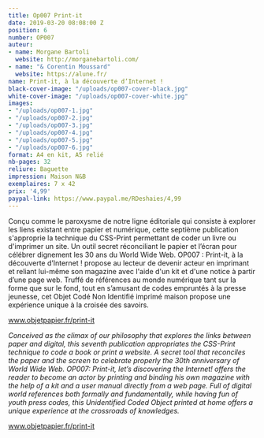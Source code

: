 ```yaml
---
title: Op007 Print-it
date: 2019-03-20 08:08:00 Z
position: 6
number: OP007
auteur:
- name: Morgane Bartoli
  website: http://morganebartoli.com/
- name: "& Corentin Moussard"
  website: https://alune.fr/
name: Print-it, à la découverte d’Internet !
black-cover-image: "/uploads/op007-cover-black.jpg"
white-cover-image: "/uploads/op007-cover-white.jpg"
images:
- "/uploads/op007-1.jpg"
- "/uploads/op007-2.jpg"
- "/uploads/op007-3.jpg"
- "/uploads/op007-4.jpg"
- "/uploads/op007-5.jpg"
- "/uploads/op007-6.jpg"
format: A4 en kit, A5 relié
nb-pages: 32
reliure: Baguette
impression: Maison N&B
exemplaires: 7 x 42
prix: '4,99'
paypal-link: https://www.paypal.me/RDeshaies/4,99
---
```


Conçu comme le paroxysme de notre ligne éditoriale qui consiste à explorer les liens existant entre papier et numérique, cette septième publication s'approprie la technique du CSS-Print permettant de coder un livre ou d'imprimer un site. Un outil secret réconciliant le papier et l’écran pour célébrer dignement les 30 ans du World Wide Web.
OP007 : Print-it, à la découverte d’Internet ! propose au lecteur de devenir acteur en imprimant et reliant lui-même son magazine avec l'aide d'un kit et d'une notice à partir d’une page web.
Truffé de références au monde numérique tant sur la forme que sur le fond, tout en s’amusant de codes empruntés à la presse jeunesse, cet Objet Codé Non Identifié imprimé maison propose une expérience unique à la croisée des savoirs.

www.objetpapier.fr/print-it

*Conceived as the climax of our philosophy that explores the links between paper and digital, this seventh publication appropriates the CSS-Print technique to code a book or print a website. A secret tool that reconciles the paper and the screen to celebrate properly the 30th anniversary of World Wide Web.
OP007: Print-it, let’s discovering the Internet! offers the reader to become an actor by printing and binding his own magazine with the help of a kit and a user manual directly from a web page.
Full of digital world references both formally and fundamentally, while having fun of youth press codes, this Unidentified Coded Object printed at home offers a unique experience at the crossroads of knowledges.*

www.objetpapier.fr/print-it